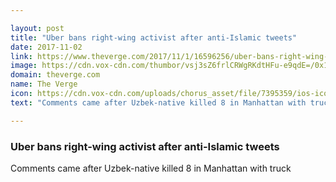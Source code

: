 ```yaml
---

layout: post
title: "Uber bans right-wing activist after anti-Islamic tweets"
date: 2017-11-02
link: https://www.theverge.com/2017/11/1/16596256/uber-bans-right-wing-activist-laura-loomer-anti-islamic-tweets
image: https://cdn.vox-cdn.com/thumbor/vsj3sZ6frlCRWgRKdtHFu-e9qdE=/0x146:2040x1214/fit-in/1200x630/cdn.vox-cdn.com/uploads/chorus_asset/file/9020375/akrales_170802_1743_0083.jpg
domain: theverge.com
name: The Verge
icon: https://cdn.vox-cdn.com/uploads/chorus_asset/file/7395359/ios-icon.0.png
text: "Comments came after Uzbek-native killed 8 in Manhattan with truck"

---
```


### Uber bans right-wing activist after anti-Islamic tweets

Comments came after Uzbek-native killed 8 in Manhattan with truck